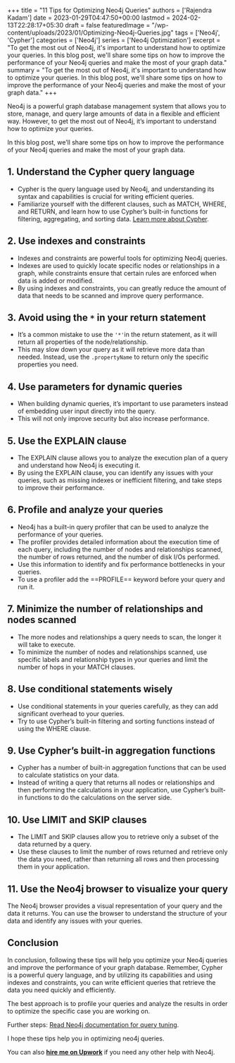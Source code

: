 +++
title = "11 Tips for Optimizing Neo4j Queries"
authors = ['Rajendra Kadam']
date = 2023-01-29T04:47:50+00:00
lastmod = 2024-02-13T22:28:17+05:30
draft = false
featuredImage = "/wp-content/uploads/2023/01/Optimizing-Neo4j-Queries.jpg"
tags = ['Neo4j', 'Cypher']
categories = ['Neo4j']
series = ['Neo4j Optimization']
excerpt = "To get the most out of Neo4j, it's important to understand how to optimize your queries. In this blog post, we'll share some tips on how to improve the performance of your Neo4j queries and make the most of your graph data."
summary = "To get the most out of Neo4j, it's important to understand how to optimize your queries. In this blog post, we'll share some tips on how to improve the performance of your Neo4j queries and make the most of your graph data."
+++


Neo4j is a powerful graph database management system that allows you to store, manage, and query large amounts of data in a flexible and efficient way. However, to get the most out of Neo4j, it’s important to understand how to optimize your queries.

In this blog post, we’ll share some tips on how to improve the performance of your Neo4j queries and make the most of your graph data.


## 1. Understand the Cypher query language

* Cypher is the query language used by Neo4j, and understanding its syntax and capabilities is crucial for writing efficient queries.
* Familiarize yourself with the different clauses, such as MATCH, WHERE, and RETURN, and learn how to use Cypher’s built-in functions for filtering, aggregating, and sorting data. [Learn more about Cypher](/what-is-cypher-query-language/).

## 2. Use indexes and constraints

* Indexes and constraints are powerful tools for optimizing Neo4j queries.
* Indexes are used to quickly locate specific nodes or relationships in a graph, while constraints ensure that certain rules are enforced when data is added or modified.
* By using indexes and constraints, you can greatly reduce the amount of data that needs to be scanned and improve query performance.

## 3. Avoid using the `*` in your return statement

* It’s a common mistake to use the `'*'`in the return statement, as it will return all properties of the node/relationship.
* This may slow down your query as it will retrieve more data than needed. Instead, use the `.propertyName` to return only the specific properties you need.

## 4. Use parameters for dynamic queries

* When building dynamic queries, it’s important to use parameters instead of embedding user input directly into the query.
* This will not only improve security but also increase performance.

## 5. Use the EXPLAIN clause

* The EXPLAIN clause allows you to analyze the execution plan of a query and understand how Neo4j is executing it.
* By using the EXPLAIN clause, you can identify any issues with your queries, such as missing indexes or inefficient filtering, and take steps to improve their performance.

## 6. Profile and analyze your queries

* Neo4j has a built-in query profiler that can be used to analyze the performance of your queries.
* The profiler provides detailed information about the execution time of each query, including the number of nodes and relationships scanned, the number of rows returned, and the number of disk I/Os performed.
* Use this information to identify and fix performance bottlenecks in your queries.
* To use a profiler add the ==PROFILE== keyword before your query and run it.

## 7. Minimize the number of relationships and nodes scanned

* The more nodes and relationships a query needs to scan, the longer it will take to execute.
* To minimize the number of nodes and relationships scanned, use specific labels and relationship types in your queries and limit the number of hops in your MATCH clauses.

## 8. Use conditional statements wisely

* Use conditional statements in your queries carefully, as they can add significant overhead to your queries.
* Try to use Cypher’s built-in filtering and sorting functions instead of using the WHERE clause.

## 9. Use Cypher’s built-in aggregation functions

* Cypher has a number of built-in aggregation functions that can be used to calculate statistics on your data.
* Instead of writing a query that returns all nodes or relationships and then performing the calculations in your application, use Cypher’s built-in functions to do the calculations on the server side.

## 10. Use LIMIT and SKIP clauses

* The LIMIT and SKIP clauses allow you to retrieve only a subset of the data returned by a query.
* Use these clauses to limit the number of rows returned and retrieve only the data you need, rather than returning all rows and then processing them in your application.

## 11. Use the Neo4j browser to visualize your query

The Neo4j browser provides a visual representation of your query and the data it returns. You can use the browser to understand the structure of your data and identify any issues with your queries.

## Conclusion

In conclusion, following these tips will help you optimize your Neo4j queries and improve the performance of your graph database. Remember, Cypher is a powerful query language, and by utilizing its capabilities and using indexes and constraints, you can write efficient queries that retrieve the data you need quickly and efficiently.

The best approach is to profile your queries and analyze the results in order to optimize the specific case you are working on.

Further steps: [Read Neo4j documentation for query tuning](https://neo4j.com/docs/cypher-manual/current/query-tuning/).

I hope these tips help you in optimizing neo4j queries.

You can also **[hire me on Upwork](https://www.upwork.com/freelancers/~01d12a5ae08d74ae79)** if you need any other help with Neo4j.
